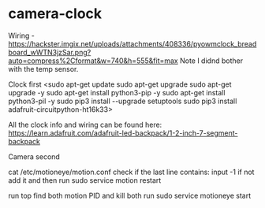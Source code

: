 # camera-clock

Wiring - https://hackster.imgix.net/uploads/attachments/408336/pyowmclock_breadboard_wWTN3jzSar.png?auto=compress%2Cformat&w=740&h=555&fit=max Note I didnd bother with the temp sensor.

Clock first
<sudo apt-get update
sudo apt-get upgrade
sudo apt-get upgrade -y
sudo apt-get install python3-pip -y
sudo apt-get install python3-pil -y
sudo pip3 install --upgrade setuptools
sudo pip3 install adafruit-circuitpython-ht16k33>

All the clock info and wiring can be found here: https://learn.adafruit.com/adafruit-led-backpack/1-2-inch-7-segment-backpack 

Camera second

cat /etc/motioneye/motion.conf
check if the last line contains: input -1 if not add it and then run
sudo service motion restart

run top
find both motion PID and kill both
run sudo service motioneye start
